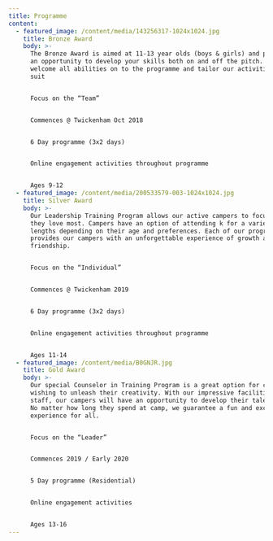 ```yaml
---
title: Programme
content:
  - featured_image: /content/media/143256317-1024x1024.jpg
    title: Bronze Award
    body: >-
      The Bronze Award is aimed at 11-13 year olds (boys & girls) and provides
      an opportunity to develop your skills both on and off the pitch. We
      welcome all abilities on to the programme and tailor our activities to
      suit


      Focus on the “Team”


      Commences @ Twickenham Oct 2018


      6 Day programme (3x2 days)


      Online engagement activities throughout programme


      Ages 9-12
  - featured_image: /content/media/200533579-003-1024x1024.jpg
    title: Silver Award
    body: >-
      Our Leadership Training Program allows our active campers to focus on what
      they love most. Campers have an option of attending k for a variety of
      lengths depending on their age and preferences. Each of our programs
      provides our campers with an unforgettable experience of growth and
      friendship.


      Focus on the “Individual”


      Commences @ Twickenham 2019


      6 Day programme (3x2 days)


      Online engagement activities throughout programme


      Ages 11-14
  - featured_image: /content/media/B0GNJR.jpg
    title: Gold Award
    body: >-
      Our special Counselor in Training Program is a great option for campers
      wishing to unleash their creativity. With our impressive facilities and
      staff, our campers will have an opportunity to develop their talents at k.
      No matter how long they spend at camp, we guarantee a fun and exciting
      experience for all.


      Focus on the “Leader”


      Commences 2019 / Early 2020


      5 Day programme (Residential)


      Online engagement activities


      Ages 13-16
---
```


